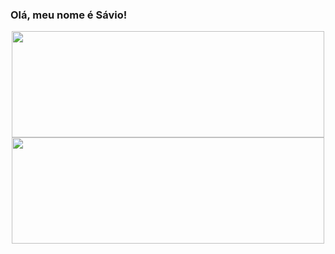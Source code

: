 ### Olá, meu nome é Sávio!

<div align="center">
  <a href="https://github.com/buenosavio">
  <img height="170em" width=500em src="https://github-readme-stats.vercel.app/api?username=buenosavio&show_icons=true&theme=dark&include_all_commits=true&count_private=true">
  <img height="170em" width=500em src="https://github-readme-stats.vercel.app/api/top-langs/?username=buenosavio&layout=compact&langs_count=7&theme=dark">
</div>
